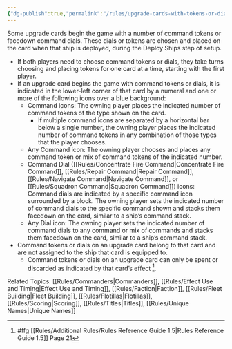 ```yaml
---
{"dg-publish":true,"permalink":"/rules/upgrade-cards-with-tokens-or-dials/"}
---
```


Some upgrade cards begin the game with a number of command tokens or facedown command dials. These dials or tokens are chosen and placed on the card when that ship is deployed, during the Deploy Ships step of setup.
- If both players need to choose command tokens or dials, they take turns choosing and placing tokens for one card at a time, starting with the first player.
- If an upgrade card begins the game with command tokens or dials, it is indicated in the lower-left corner of that card by a numeral and one or more of the following icons over a blue background:
	- Command icons: The owning player places the indicated number of command tokens of the type shown on the card.
		- If multiple command icons are separated by a horizontal bar below a single number, the owning player places the indicated number of command tokens in any combination of those types that the player chooses.
	- Any Command icon: The owning player chooses and places any command token or mix of command tokens of the indicated number.
	- Command Dial ([[Rules/Concentrate Fire Command\|Concentrate Fire Command]], [[Rules/Repair Command\|Repair Command]], [[Rules/Navigate Command\|Navigate Command]], or [[Rules/Squadron Command\|Squadron Command]]) icons: Command dials are indicated by a specific command icon surrounded by a block. The owning player sets the indicated number of command dials to the specific command shown and stacks them facedown on the card, similar to a ship’s command stack.
	- Any Dial icon: The owning player sets the indicated number of command dials to any command or mix of commands and stacks them facedown on the card, similar to a ship’s command stack.
- Command tokens or dials on an upgrade card belong to that card and are not assigned to the ship that card is equipped to. 
	- Command tokens or dials on an upgrade card can only be spent or discarded as indicated by that card’s effect [^1].

Related Topics: [[Rules/Commanders\|Commanders]], [[Rules/Effect Use and Timing\|Effect Use and Timing]], [[Rules/Faction\|Faction]], [[Rules/Fleet Building\|Fleet Building]], [[Rules/Flotillas\|Flotillas]], [[Rules/Scoring\|Scoring]], [[Rules/Titles\|Titles]], [[Rules/Unique Names\|Unique Names]]

[^1]: #ffg [[Rules/Additional Rules/Rules Reference Guide 1.5\|Rules Reference Guide 1.5]] Page 21